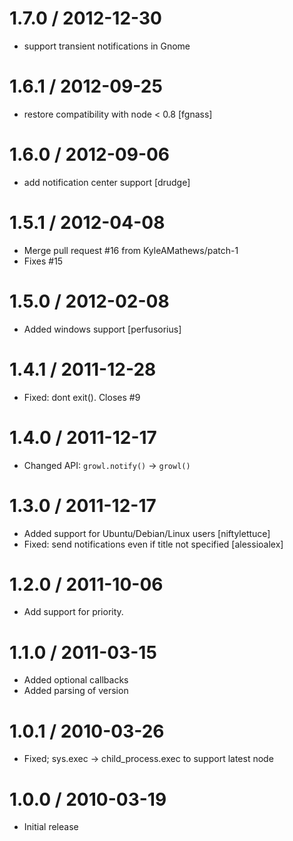 
1.7.0 / 2012-12-30 
====

  * support transient notifications in Gnome

1.6.1 / 2012-09-25 
====

  * restore compatibility with node < 0.8 [fgnass]

1.6.0 / 2012-09-06 
====

  * add notification center support [drudge]

1.5.1 / 2012-04-08 
====

  * Merge pull request #16 from KyleAMathews/patch-1
  * Fixes #15

1.5.0 / 2012-02-08 
====

  * Added windows support [perfusorius]

1.4.1 / 2011-12-28 
====

  * Fixed: dont exit(). Closes #9

1.4.0 / 2011-12-17 
====

  * Changed API: `growl.notify()` -> `growl()`

1.3.0 / 2011-12-17 
====

  * Added support for Ubuntu/Debian/Linux users [niftylettuce]
  * Fixed: send notifications even if title not specified [alessioalex]

1.2.0 / 2011-10-06 
====

  * Add support for priority.

1.1.0 / 2011-03-15 
====

  * Added optional callbacks
  * Added parsing of version

1.0.1 / 2010-03-26
====

  * Fixed; sys.exec -> child_process.exec to support latest node

1.0.0 / 2010-03-19
====
  
  * Initial release
